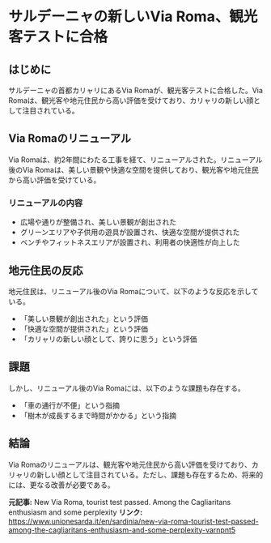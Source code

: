 # サルデーニャの新しいVia Roma、観光客テストに合格
## はじめに
サルデーニャの首都カリャリにあるVia Romaが、観光客テストに合格した。Via Romaは、観光客や地元住民から高い評価を受けており、カリャリの新しい顔として注目されている。
## Via Romaのリニューアル
Via Romaは、約2年間にわたる工事を経て、リニューアルされた。リニューアル後のVia Romaは、美しい景観や快適な空間を提供しており、観光客や地元住民から高い評価を受けている。
### リニューアルの内容
* 広場や通りが整備され、美しい景観が創出された
* グリーンエリアや子供用の遊具が設置され、快適な空間が提供された
* ベンチやフィットネスエリアが設置され、利用者の快適性が向上した
## 地元住民の反応
地元住民は、リニューアル後のVia Romaについて、以下のような反応を示している。
* 「美しい景観が創出された」という評価
* 「快適な空間が提供された」という評価
* 「カリャリの新しい顔として、誇りに思う」という評価
## 課題
しかし、リニューアル後のVia Romaには、以下のような課題も存在する。
* 「車の通行が不便」という指摘
* 「樹木が成長するまで時間がかかる」という指摘
## 結論
Via Romaのリニューアルは、観光客や地元住民から高い評価を受けており、カリャリの新しい顔として注目されている。ただし、課題も存在するため、将来的には、更なる改善が必要である。

**元記事:** New Via Roma, tourist test passed. Among the Cagliaritans enthusiasm and some perplexity
**リンク:** https://www.unionesarda.it/en/sardinia/new-via-roma-tourist-test-passed-among-the-cagliaritans-enthusiasm-and-some-perplexity-varnpnt5